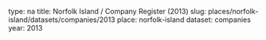type: na
title: Norfolk Island / Company Register (2013)
slug: places/norfolk-island/datasets/companies/2013
place: norfolk-island
dataset: companies
year: 2013
